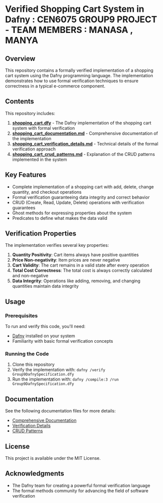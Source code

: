 # Verified Shopping Cart System in Dafny : CEN6075 GROUP9 PROJECT - TEAM MEMBERS : MANASA , MANYA

## Overview

This repository contains a formally verified implementation of a shopping cart system using the Dafny programming language. The implementation demonstrates how to use formal verification techniques to ensure correctness in a typical e-commerce component.

## Contents

This repository includes:

1. **[shopping_cart.dfy](shopping_cart.dfy)** - The Dafny implementation of the shopping cart system with formal verification
2. **[shopping_cart_documentation.md](shopping_cart_documentation.md)** - Comprehensive documentation of the implementation
3. **[shopping_cart_verification_details.md](shopping_cart_verification_details.md)** - Technical details of the formal verification approach
4. **[shopping_cart_crud_patterns.md](shopping_cart_crud_patterns.md)** - Explanation of the CRUD patterns implemented in the system

## Key Features

- Complete implementation of a shopping cart with add, delete, change quantity, and checkout operations
- Formal verification guaranteeing data integrity and correct behavior
- CRUD (Create, Read, Update, Delete) operations with verification guarantees
- Ghost methods for expressing properties about the system
- Predicates to define what makes the data valid

## Verification Properties

The implementation verifies several key properties:

1. **Quantity Positivity**: Cart items always have positive quantities
2. **Price Non-negativity**: Item prices are never negative
3. **Cart Validity**: The cart remains in a valid state after every operation
4. **Total Cost Correctness**: The total cost is always correctly calculated and non-negative
5. **Data Integrity**: Operations like adding, removing, and changing quantities maintain data integrity

## Usage

### Prerequisites

To run and verify this code, you'll need:

- [Dafny](https://github.com/dafny-lang/dafny) installed on your system
- Familiarity with basic formal verification concepts

### Running the Code

1. Clone this repository
2. Verify the implementation with: `dafny /verify Group9DafnySpecification.dfy`
3. Run the implementation with: `dafny /compile:3 /run Group9DafnySpecification.dfy`

## Documentation

See the following documentation files for more details:

- [Comprehensive Documentation](shopping_cart_documentation.md)
- [Verification Details](shopping_cart_verification_details.md)
- [CRUD Patterns](shopping_cart_crud_patterns.md)

## License

This project is available under the MIT License.

## Acknowledgments

- The Dafny team for creating a powerful formal verification language
- The formal methods community for advancing the field of software verification
